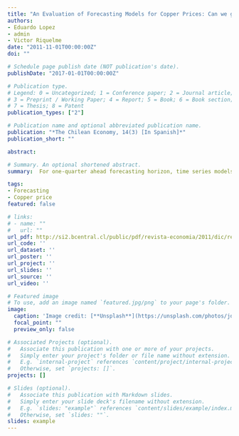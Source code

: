 ```yaml
---
title: "An Evaluation of Forecasting Models for Copper Prices: Can we go beyond an Autoregression?"
authors:
- Eduardo Lopez
- admin
- Victor Riquelme
date: "2011-11-01T00:00:00Z"
doi: ""

# Schedule page publish date (NOT publication's date).
publishDate: "2017-01-01T00:00:00Z"

# Publication type.
# Legend: 0 = Uncategorized; 1 = Conference paper; 2 = Journal article;
# 3 = Preprint / Working Paper; 4 = Report; 5 = Book; 6 = Book section;
# 7 = Thesis; 8 = Patent
publication_types: ["2"]

# Publication name and optional abbreviated publication name.
publication: "*The Chilean Economy, 14(3) [In Spanish]*"
publication_short: ""

abstract: 

# Summary. An optional shortened abstract.
summary:  For one-quarter ahead forecasting horizon, time series models are an appropriate choice, while for longer horizons the reduced-form models seem to be the most suitable.

tags:
- Forecasting
- Copper price
featured: false

# links:
# - name: ""
#   url: ""
url_pdf: http://si2.bcentral.cl/public/pdf/revista-economia/2011/dic/recv14n3dic2011pp83-96.pdf
url_code: ''
url_dataset: ''
url_poster: ''
url_project: ''
url_slides: ''
url_source: ''
url_video: ''

# Featured image
# To use, add an image named `featured.jpg/png` to your page's folder. 
image:
  caption: 'Image credit: [**Unsplash**](https://unsplash.com/photos/jdD8gXaTZsc)'
  focal_point: ""
  preview_only: false

# Associated Projects (optional).
#   Associate this publication with one or more of your projects.
#   Simply enter your project's folder or file name without extension.
#   E.g. `internal-project` references `content/project/internal-project/index.md`.
#   Otherwise, set `projects: []`.
projects: []

# Slides (optional).
#   Associate this publication with Markdown slides.
#   Simply enter your slide deck's filename without extension.
#   E.g. `slides: "example"` references `content/slides/example/index.md`.
#   Otherwise, set `slides: ""`.
slides: example
---
```

